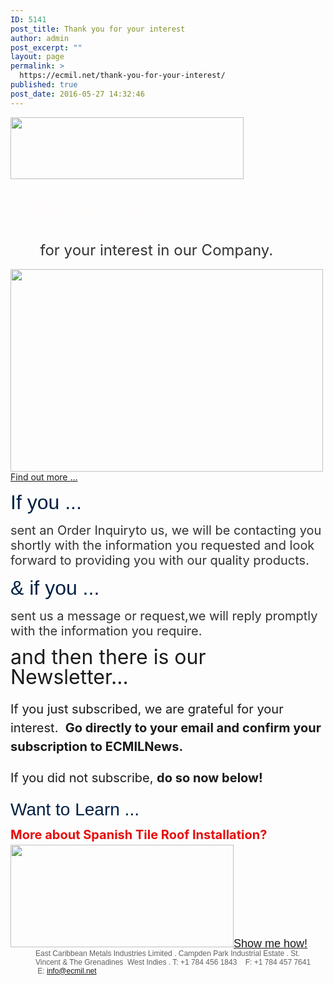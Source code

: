 ```yaml
---
ID: 5141
post_title: Thank you for your interest
author: admin
post_excerpt: ""
layout: page
permalink: >
  https://ecmil.net/thank-you-for-your-interest/
published: true
post_date: 2016-05-27 14:32:46
---
```

<span class="tve_image_frame"><img class="tve_image" alt="" src="http://ecmil.net/master/wp-content/uploads/2016/05/ecmillogo300.png" style="width: 373px;" width="373" height="99" scale="0"></span><h1 class="tve_p_center" id="tab-con-1" style="color: rgb(255, 252, 252); font-size: 48px; line-height: 60px; margin-top: 0px; margin-bottom: 0px !important;">Thank you!</h1><p class="tve_p_center  bold_text" data-unit="px" style="color: rgb(51, 51, 51); margin-right: 0px; margin-bottom: 10px; margin-left: 0px; font-size: 20px; margin-top: 20px !important; line-height: 40px;"><span class="tve_custom_font_size" style="font-size: 24px;">&nbsp; &nbsp; &nbsp; &nbsp;for your interest in our Company.</span></p><span></span><span class="tve_image_frame"><img class="tve_image" alt="" src="http://ecmil.net/master/wp-content/uploads/2016/05/steel.png" style="width: 500px" width="500" height="324" scale="0"></span><a href="" class="tve_btnLink tve_evt_manager_listen tve_et_click" data-tcb-events="__TCB_EVENT_[{&quot;t&quot;:&quot;click&quot;,&quot;a&quot;:&quot;thrive_lightbox&quot;,&quot;config&quot;:{&quot;l_id&quot;:&quot;5145&quot;,&quot;l_anim&quot;:&quot;zoom_in&quot;},&quot;elementType&quot;:&quot;a&quot;}]_TNEVE_BCT__" style="padding: 15px 0px 10px !important;"><span class="tve_left tve_btn_im"><span class="tve_btn_divider" data-tve-custom-colour="12778457"></span></span><span class="tve_btn_txt" data-tve-custom-colour="75996958">Find out more ...</span></a><p data-web-font="Arial Black, Gadget, sans-serif" style="font-family: 'Arial Black', Gadget, sans-serif; color: rgb(0, 33, 68);"><span class="tve_custom_font_size  rft" style="font-size: 32px;">If you ...</span></p><p class="tve_p_left" style="color: rgb(51, 51, 51); margin-top: 10px; margin-bottom: 10px; font-size: 20px; margin-right: 0px !important; margin-left: 0px !important;"><span class="bold_text">sent</span><span class="bold_text"> an </span><span class="bold_text">O</span><span class="bold_text">rder </span><span class="bold_text">Inquiry</span><span class="bold_text">to u</span><span class="bold_text">s</span>, we will be contacting you shortly with the information you requested and look forward to providing you with our quality products.</p><p data-web-font="Arial Black, Gadget, sans-serif" style="font-family: 'Arial Black', Gadget, sans-serif; color: rgb(0, 33, 68);"><span class="tve_custom_font_size  rft" style="font-size: 32px;">&amp; if you ...</span></p><p class="tve_p_left" style="color: rgb(51, 51, 51); margin-top: 10px; margin-bottom: 10px; font-size: 20px; margin-right: 0px !important; margin-left: 0px !important;"><span class="bold_text">sent</span><span class="bold_text"> </span><span class="bold_text">u</span><span class="bold_text">s a message or request,</span>we will reply promptly with&nbsp;the information you require.</p><p data-unit="px" style="line-height: 32px;"><span class="tve_custom_font_size  rft" style="font-size: 32px;"><span class="bold_text">and then there is our Newsletter...</span></span></p><p data-unit="px" style="font-size: 20px; line-height: 30px;">If you just subscribed, we are grateful for your interest. &nbsp;<strong>Go directly to your email and confirm your subscription to ECMILNews.</strong></p><p data-unit="px" style="font-size: 20px; line-height: 30px;">If you did not subscribe, <strong>do so now below!</strong></p><p data-unit="px" data-web-font="Arial Black, Gadget, sans-serif" style="font-family: 'Arial Black', Gadget, sans-serif; color: rgb(0, 33, 68); font-size: 28px; line-height: 32px; margin-top: 0px !important;"><span class="tve_custom_font_size" style="font-size: 28px;">Want to Learn ...</span></p><h2 class="bold_text" data-unit="px" style="color: rgb(230, 14, 14); font-size: 20px; margin-top: -20px !important; margin-bottom: 0px !important; line-height: 32px;">More about <span class="bold_text">Spanish Tile Roof Installation?</span></h2><span class="tve_image_frame"><img class="tve_image" alt="" src="http://ecmil.net/master/wp-content/uploads/2016/05/spt.png" style="width: 357px" width="293" height="164" scale="0"></span><a href="" class="tve_btnLink tve_evt_manager_listen tve_et_click" style="font-size: 18px; line-height: 18px; font-family: 'Arial Black', Gadget, sans-serif;" data-web-font="Arial Black, Gadget, sans-serif" data-tcb-events="__TCB_EVENT_[{&quot;t&quot;:&quot;click&quot;,&quot;a&quot;:&quot;thrive_lightbox&quot;,&quot;config&quot;:{&quot;l_id&quot;:&quot;5150&quot;,&quot;l_anim&quot;:&quot;zoom_in&quot;},&quot;elementType&quot;:&quot;a&quot;}]_TNEVE_BCT__"><span class="tve_left tve_btn_im"><span class="tve_btn_divider"></span></span><span class="tve_btn_txt" data-web-font="Arial Black, Gadget, sans-serif" style="font-family: 'Arial Black', Gadget, sans-serif;">Show me how!</span></a><blockquote style="margin: 0px 0px 0px 40px; border: none; padding: 0px; font-size: 12px; font-family: Arial, Helvetica, sans-serif;" class="tve_p_center" data-web-font="Arial, Helvetica, sans-serif">East Caribbean Metals Industries Limited . Campden Park Industrial Estate . St. Vincent &amp; The Grenadines &nbsp;West Indies . T: +1 784 456 1843 &nbsp; &nbsp;F: +1 784 457 7641 &nbsp; &nbsp;E: info@ecmil.net</blockquote>